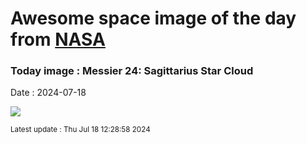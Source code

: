 
# Awesome space image of the day from [NASA](https://api.nasa.gov/)

### Today image : Messier 24: Sagittarius Star Cloud
Date : 2024-07-18

![](https://apod.nasa.gov/apod/image/2407/M24-HaLRGB-RC51_1024.jpg)

<small>Latest update : Thu Jul 18 12:28:58 2024</small>
        